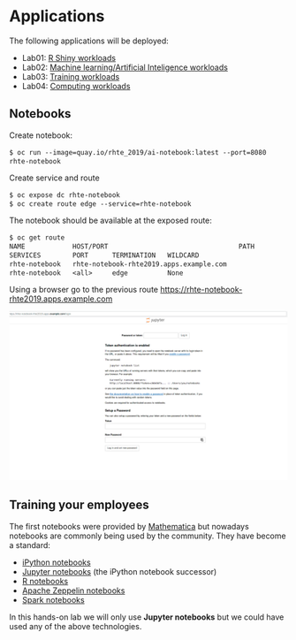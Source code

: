 # Applications

The following applications will be deployed:

* Lab01: [R Shiny workloads](r-shiny.md)
* Lab02: [Machine learning/Artificial Inteligence workloads](ml.md)
* Lab03: [Training workloads](training.md)
* Lab04: [Computing workloads](pi.md)

## Notebooks

Create notebook:
```
$ oc run --image=quay.io/rhte_2019/ai-notebook:latest --port=8080 rhte-notebook
```

Create service and route
```
$ oc expose dc rhte-notebook
$ oc create route edge --service=rhte-notebook
```

The notebook should be available at the exposed route:

```
$ oc get route
NAME            HOST/PORT                                 PATH      SERVICES        PORT      TERMINATION   WILDCARD
rhte-notebook   rhte-notebook-rhte2019.apps.example.com             rhte-notebook   <all>     edge          None
```

Using a browser go to the previous route https://rhte-notebook-rhte2019.apps.example.com

![notebook](notebook.png)

## Training your employees

The first notebooks were provided by [Mathematica](http://www.wolfram.com/mathematica/) but nowadays notebooks are commonly being used by the community. They have become a standard:

* [iPython notebooks](https://ipython.org/notebook.html)
* [Jupyter notebooks](https://jupyter.org/) (the iPython notebook successor)
* [R notebooks](https://bookdown.org/yihui/rmarkdown/notebook.html)
* [Apache Zeppelin notebooks](https://zeppelin.apache.org/)
* [Spark notebooks](http://spark-notebook.io/)

In this hands-on lab we will only use **Jupyter notebooks** but we could have used any of the above technologies.
